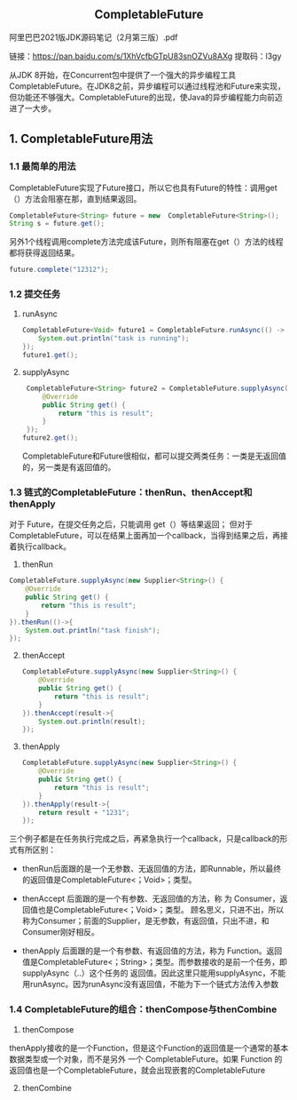 

<h2><center>CompletableFuture</center></h2>

阿里巴巴2021版JDK源码笔记（2月第三版）.pdf

链接：https://pan.baidu.com/s/1XhVcfbGTpU83snOZVu8AXg 
提取码：l3gy

从JDK 8开始，在Concurrent包中提供了一个强大的异步编程工具CompletableFuture。在JDK8之前，异步编程可以通过线程池和Future来实现，但功能还不够强大。CompletableFuture的出现，使Java的异步编程能力向前迈进了一大步。

## 1. CompletableFuture用法 

### 1.1  最简单的用法

CompletableFuture实现了Future接口，所以它也具有Future的特性：调用get（）方法会阻塞在那，直到结果返回。

```java
CompletableFuture<String> future = new  CompletableFuture<String>();
String s = future.get();
```

另外1个线程调用complete方法完成该Future，则所有阻塞在get（）方法的线程都将获得返回结果。

```java
future.complete("12312");
```

### 1.2 提交任务

1. runAsync

   ```java
   CompletableFuture<Void> future1 = CompletableFuture.runAsync(() -> {
       System.out.println("task is running");
   });
   future1.get();
   ```

2. supplyAsync

   ```java
    CompletableFuture<String> future2 = CompletableFuture.supplyAsync(new Supplier<String>() {
        @Override
        public String get() {
            return "this is result";
        }
    });
   future2.get();
   ```

   CompletableFuture和Future很相似，都可以提交两类任务：一类是无返回值的，另一类是有返回值的。

### 1.3 链式的CompletableFuture：thenRun、thenAccept和 thenApply 

对于 Future，在提交任务之后，只能调用 get（）等结果返回； 但对于 CompletableFuture，可以在结果上面再加一个callback，当得到结果之后，再接着执行callback。

1. thenRun

```java
CompletableFuture.supplyAsync(new Supplier<String>() {
    @Override
    public String get() {
        return "this is result";
    }
}).thenRun(()->{
    System.out.println("task finish");
});
```

2. thenAccept

   ```java
   CompletableFuture.supplyAsync(new Supplier<String>() {
       @Override
       public String get() {
           return "this is result";
       }
   }).thenAccept(result->{
       System.out.println(result);
   });
   ```

3. thenApply

   ```java
   CompletableFuture.supplyAsync(new Supplier<String>() {
       @Override
       public String get() {
           return "this is result";
       }
   }).thenApply(result->{
       return result + "1231";
   });
   ```

三个例子都是在任务执行完成之后，再紧急执行一个callback，只是callback的形式有所区别：

* thenRun后面跟的是一个无参数、无返回值的方法，即Runnable，所以最终的返回值是CompletableFuture<；Void>；类型。

* thenAccept 后面跟的是一个有参数、无返回值的方法，称 为 Consumer，返回值也是CompletableFuture<；Void>；类型。 顾名思义，只进不出，所以称为Consumer；前面的Supplier，是无参数，有返回值，只出不进，和Consumer刚好相反。

* thenApply 后面跟的是一个有参数、有返回值的方法，称为 Function。返回值是CompletableFuture<；String>；类型。而参数接收的是前一个任务，即 supplyAsync（..）这个任务的 返回值。因此这里只能用supplyAsync，不能用runAsync。因为runAsync没有返回值，不能为下一个链式方法传入参数

### 1.4 CompletableFuture的组合：thenCompose与thenCombine

1.  thenCompose

   thenApply接收的是一个Function，但是这个Function的返回值是一个通常的基本数据类型或一个对象，而不是另外 一个 CompletableFuture。如果 Function 的返回值也是一个CompletableFuture，就会出现嵌套的CompletableFuture

2. thenCombine

